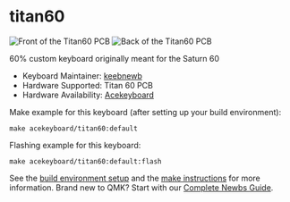 # titan60

![Front of the Titan60 PCB](https://imgur.com/LaPzdRl)
![Back of the Titan60 PCB](https://imgur.com/nbineBj)

60% custom keyboard originally meant for the Saturn 60

* Keyboard Maintainer: [keebnewb](https://github.com/thompson-ele)
* Hardware Supported: Titan 60 PCB
* Hardware Availability: [Acekeyboard](https://acekeyboard.co/)

Make example for this keyboard (after setting up your build environment):

    make acekeyboard/titan60:default

Flashing example for this keyboard:

    make acekeyboard/titan60:default:flash

See the [build environment setup](https://docs.qmk.fm/#/getting_started_build_tools) and the [make instructions](https://docs.qmk.fm/#/getting_started_make_guide) for more information. Brand new to QMK? Start with our [Complete Newbs Guide](https://docs.qmk.fm/#/newbs).
